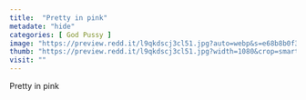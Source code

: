 ```yaml
---
title:  "Pretty in pink"
metadate: "hide"
categories: [ God Pussy ]
image: "https://preview.redd.it/l9qkdscj3cl51.jpg?auto=webp&s=e68b8b0f35dcd9e39080b23aa99bf1560f1c5ca8"
thumb: "https://preview.redd.it/l9qkdscj3cl51.jpg?width=1080&crop=smart&auto=webp&s=5da218d852c7e6f1c1bdcd4c7d4156d502fc8b8d"
visit: ""
---
```

Pretty in pink
